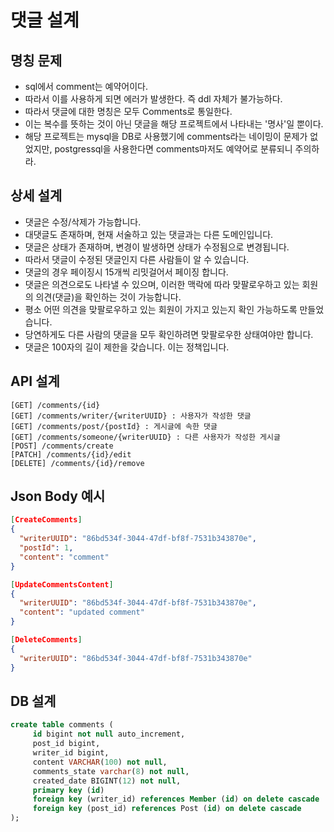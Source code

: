 # 댓글 설계

## 명칭 문제
* sql에서 comment는 예약어이다.
* 따라서 이를 사용하게 되면 에러가 발생한다. 즉 ddl 자체가 불가능하다.
* 따라서 댓글에 대한 명칭은 모두 Comments로 통일한다. 
* 이는 복수를 뜻하는 것이 아닌 댓글을 해당 프로젝트에서 나타내는 '명사'일 뿐이다.
* 해당 프로젝트는 mysql을 DB로 사용했기에 comments라는 네이밍이 문제가 없었지만, postgressql을 사용한다면 comments마저도 예약어로 분류되니 주의하라.

## 상세 설계
* 댓글은 수정/삭제가 가능합니다.
* 대댓글도 존재하며, 현재 서술하고 있는 댓글과는 다른 도메인입니다.
* 댓글은 상태가 존재하며, 변경이 발생하면 상태가 수정됨으로 변경됩니다. 
* 따라서 댓글이 수정된 댓글인지 다른 사람들이 알 수 있습니다.
* 댓글의 경우 페이징시 15개씩 리밋걸어서 페이징 합니다.
* 댓글은 의견으로도 나타낼 수 있으며, 이러한 맥락에 따라 맞팔로우하고 있는 회원의 의견(댓글)을 확인하는 것이 가능합니다.
* 평소 어떤 의견을 맞팔로우하고 있는 회원이 가지고 있는지 확인 가능하도록 만들었습니다.
* 당연하게도 다른 사람의 댓글을 모두 확인하려면 맞팔로우한 상태여야만 합니다.
* 댓글은 100자의 길이 제한을 갖습니다. 이는 정책입니다.

## API 설계
```
[GET] /comments/{id}
[GET] /comments/writer/{writerUUID} : 사용자가 작성한 댓글
[GET] /comments/post/{postId} : 게시글에 속한 댓글
[GET] /comments/someone/{writerUUID} : 다른 사용자가 작성한 게시글
[POST] /comments/create
[PATCH] /comments/{id}/edit
[DELETE] /comments/{id}/remove
```

## Json Body 예시
```json
[CreateComments]
{
  "writerUUID": "86bd534f-3044-47df-bf8f-7531b343870e",
  "postId": 1,
  "content": "comment"
}

[UpdateCommentsContent]
{
  "writerUUID": "86bd534f-3044-47df-bf8f-7531b343870e",
  "content": "updated comment"
}

[DeleteComments]
{
  "writerUUID": "86bd534f-3044-47df-bf8f-7531b343870e"
}
```

## DB 설계
```sql
create table comments (
     id bigint not null auto_increment,
     post_id bigint,
     writer_id bigint,
     content VARCHAR(100) not null,
     comments_state varchar(8) not null,
     created_date BIGINT(12) not null,
     primary key (id)
     foreign key (writer_id) references Member (id) on delete cascade
     foreign key (post_id) references Post (id) on delete cascade
);
```